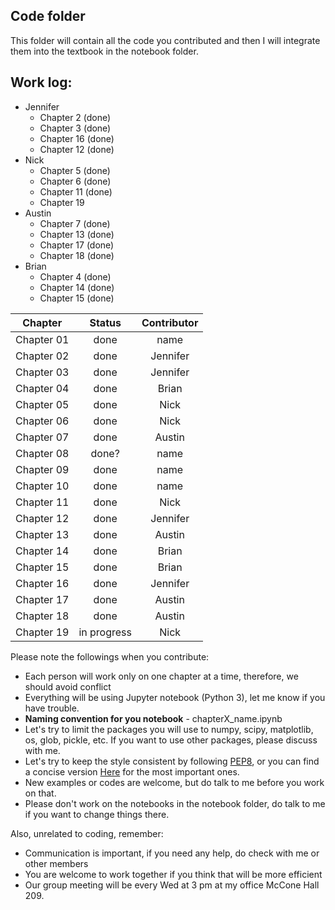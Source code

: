 ## Code folder

This folder will contain all the code you contributed and then I will integrate them into the textbook in the notebook folder. 

## Work log:
* Jennifer
    * Chapter 2 (done)
    * Chapter 3 (done)
    * Chapter 16 (done)
    * Chapter 12 (done)
* Nick
    * Chapter 5 (done)
    * Chapter 6 (done)
    * Chapter 11 (done)
    * Chapter 19
* Austin
    * Chapter 7 (done)
    * Chapter 13 (done)
    * Chapter 17 (done)
    * Chapter 18 (done)
* Brian
    * Chapter 4 (done)
    * Chapter 14 (done)
    * Chapter 15 (done)
    
| Chapter       | Status        | Contributor |
| ------------- |:-------------:| :-----:     |
| Chapter 01    | done          | name      |
| Chapter 02    | done          | Jennifer  |
| Chapter 03    | done          | Jennifer  |
| Chapter 04    | done          | Brian     |
| Chapter 05    | done          | Nick      |
| Chapter 06    | done          | Nick      |
| Chapter 07    | done          | Austin    |
| Chapter 08    | done?         | name      |
| Chapter 09    | done          | name      |
| Chapter 10    | done          | name      |
| Chapter 11    | done          | Nick      |
| Chapter 12    | done          | Jennifer  |
| Chapter 13    | done          | Austin    |
| Chapter 14    | done          | Brian     |
| Chapter 15    | done          | Brian     |
| Chapter 16    | done          | Jennifer  |
| Chapter 17    | done          | Austin    |
| Chapter 18    | done          | Austin    |
| Chapter 19    | in progress   | Nick      |

Please note the followings when you contribute:

* Each person will work only on one chapter at a time, therefore, we should avoid conflict
* Everything will be using Jupyter notebook (Python 3), let me know if you have trouble. 
* **Naming convention for you notebook** - chapterX_name.ipynb
* Let's try to limit the packages you will use to numpy, scipy, matplotlib, os, glob, pickle, etc. If you want to use other packages, please discuss with me. 
* Let's try to keep the style consistent by following [PEP8](https://www.python.org/dev/peps/pep-0008/), or you can find a concise version [Here](https://pep8.org/) for the most important ones. 
* New examples or codes are welcome, but do talk to me before you work on that.
* Please don't work on the notebooks in the notebook folder, do talk to me if you want to change things there. 

Also, unrelated to coding, remember:

* Communication is important, if you need any help, do check with me or other members
* You are welcome to work together if you think that will be more efficient
* Our group meeting will be every Wed at 3 pm at my office McCone Hall 209. 

